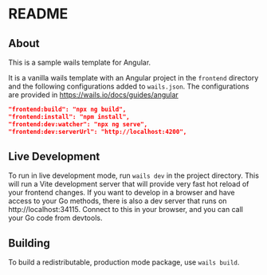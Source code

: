 # README

## About

This is a sample wails template for Angular.

It is a vanilla wails template with an Angular project in the `frontend` directory and the following configurations added to `wails.json`.
The configurations are provided in https://wails.io/docs/guides/angular

```json
"frontend:build": "npx ng build",
"frontend:install": "npm install",
"frontend:dev:watcher": "npx ng serve",
"frontend:dev:serverUrl": "http://localhost:4200",
```

## Live Development

To run in live development mode, run `wails dev` in the project directory. This will run a Vite development server that will provide very fast hot reload of your frontend changes. If you want to develop in a browser and have access to your Go methods, there is also a dev server that runs on http://localhost:34115. Connect to this in your browser, and you can call your Go code from devtools.

## Building

To build a redistributable, production mode package, use `wails build`.

